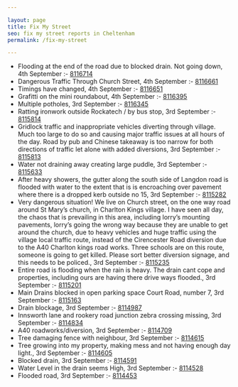 ```yaml
---

layout: page
title: Fix My Street
seo: fix my street reports in Cheltenham
permalink: /fix-my-street

---
```


<!-- fix_marker starts -->

- Flooding at the end of the road due to blocked drain. Not going down, 4th September :- [8116714](https://www.fixmystreet.com/report/8116714)
- Dangerous Traffic Through Church Street, 4th September :- [8116661](https://www.fixmystreet.com/report/8116661)
- Timings have changed, 4th September :- [8116651](https://www.fixmystreet.com/report/8116651)
- Grafitti on the mini roundabout, 4th September :- [8116395](https://www.fixmystreet.com/report/8116395)
- Multiple potholes, 3rd September :- [8116345](https://www.fixmystreet.com/report/8116345)
- Ratting ironwork outside Rockatech / by bus stop, 3rd September :- [8115814](https://www.fixmystreet.com/report/8115814)
- Gridlock traffic and inappropriate vehicles diverting through village. Much too large to do so and causing major traffic issues at all hours of the day. Road by pub and Chinese takeaway is too narrow for both directions of traffic let alone with added diversions, 3rd September :- [8115813](https://www.fixmystreet.com/report/8115813)
- Water not draining away creating large puddle, 3rd September :- [8115633](https://www.fixmystreet.com/report/8115633)
- After heavy showers, the gutter along the south side of Langdon road is flooded with water to the extent that is is encroaching over pavement where there is a dropped kerb outside no 15, 3rd September :- [8115282](https://www.fixmystreet.com/report/8115282)
- Very dangerous situation! We live on Church street, on the one way road around St Mary’s church, in Charlton Kings village. I have seen all day, the chaos that is prevailing in this area, including lorry’s mounting pavements, lorry’s going the wrong way because they are unable to get around the church, due to heavy vehicles and huge traffic using the village local traffic route, instead of the Cirencester Road diversion due to the A40 Charlton kings road works. Three schools are on this route, someone is going to get killed. Please sort better diversion signage, and this needs to be policed., 3rd September :- [8115235](https://www.fixmystreet.com/report/8115235)
- Entire road is flooding when the rain is heavy. The drain cant cope and properties, including ours are having there drive ways flooded., 3rd September :- [8115201](https://www.fixmystreet.com/report/8115201)
- Main Drains blocked in open parking space Court Road, number 7, 3rd September :- [8115163](https://www.fixmystreet.com/report/8115163)
- Drain blockage, 3rd September :- [8114987](https://www.fixmystreet.com/report/8114987)
- Innsworth lane and rookery road junction zebra crossing missing, 3rd September :- [8114834](https://www.fixmystreet.com/report/8114834)
- A40 roadworks/diversion, 3rd September :- [8114709](https://www.fixmystreet.com/report/8114709)
- Tree damaging fence with neighbour, 3rd September :- [8114615](https://www.fixmystreet.com/report/8114615)
- Tree growing into my property, making mess and not having enough day light., 3rd September :- [8114605](https://www.fixmystreet.com/report/8114605)
- Blocked drain, 3rd September :- [8114591](https://www.fixmystreet.com/report/8114591)
- Water Level in the drain seems High, 3rd September :- [8114528](https://www.fixmystreet.com/report/8114528)
- Flooded road, 3rd September :- [8114453](https://www.fixmystreet.com/report/8114453)

<!-- fix_marker ends -->